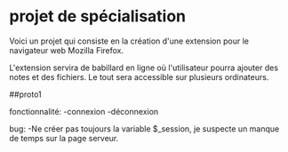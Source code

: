 projet de spécialisation
========================

Voici un projet qui consiste en la création d'une extension pour le navigateur web Mozilla Firefox.

L'extension servira de babillard en ligne où l'utilisateur pourra ajouter des notes et des fichiers. Le tout sera accessible sur plusieurs ordinateurs.

##proto1

fonctionnalité:
-connexion
-déconnexion

bug:
-Ne créer pas toujours la variable $_session, je suspecte un manque de temps sur la page serveur.
